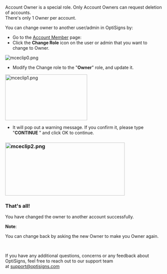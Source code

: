 <p>Account Owner is a special role. Only Account Owners can request deletion of accounts.<br>There's only 1 Owner per account.</p>
<p>You can change owner to another user/admin in OptiSigns by:</p>
<ul>
<li>Go to the <a href="https://app.optisigns.com/app/s/account-members" target="_self">Account Member</a> page:</li>
<li>Click the <strong>Change Role</strong> icon on the user or admin that you want to change to Owner.</li>
</ul>
<p><img src="https://support.optisigns.com/hc/article_attachments/4404609090451" alt="mceclip0.png"></p>
<ul>
<li class="wysiwyg-text-align-left">Modify the Change role to the "<strong>Owner</strong>" role, and update it.</li>
</ul>
<p class="wysiwyg-text-align-center"><img src="https://support.optisigns.com/hc/article_attachments/4404609100051" alt="mceclip1.png" width="262" height="146"></p>
<ul>
<li>It will pop out a warning message. If you confirm it, please type "<strong>CONTINUE </strong>" and click OK to continue.</li>
</ul>
<h3 id="h_01HQ066M2NPF2HRHK1PREGZ04A" class="wysiwyg-text-align-center"><strong><img src="https://support.optisigns.com/hc/article_attachments/4404609181843" alt="mceclip2.png" width="382" height="169"></strong></h3>
<h3 id="h_01HQ066M2NA54RB1XMAATRCVGN"><strong>That's all!</strong></h3>
<p>You have changed the owner to another account successfully.</p>
<p><strong>Note</strong>:</p>
<p>You can change back by asking the new Owner to make you Owner again.</p>
<p> </p>
<p>If you have any additional questions, concerns or any feedback about OptiSigns, feel free to reach out to our support team at <a href="mailto:support@optisigns.com" target="_self" rel="undefined">support@optisigns.com</a></p>
<p> </p>